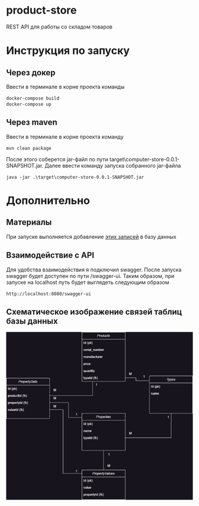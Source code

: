 # product-store
REST API для работы со складом товаров
# Инструкция по запуску
## Через докер
Ввести в терминале в корне проекта команды
```
docker-compose build
docker-compose up
```
## Через maven
Ввести в терминале в корне проекта команду
```
mvn clean package
```
После этого соберется jar-файл по пути target\computer-store-0.0.1-SNAPSHOT.jar. 
Далее ввести команду запуска собранного jar-файла
```
java -jar .\target\computer-store-0.0.1-SNAPSHOT.jar
```
# Дополнительно
## Материалы
При запуске выполняется добавление [этих записей](https://github.com/Arkirka/product-store/blob/master/src/main/resources/data.sql) в базу данных
## Взаимодействие с API
Для удобства взаимодействия я подключил swagger.
После запуска swagger будет доступен по пути /swagger-ui. Таким образом, при запуске на localhost путь будет выглядеть следующим образом 
```
http://localhost:8080/swagger-ui
```
## Схематическое изображение связей таблиц базы данных
![alt text](https://github.com/Arkirka/product-store/blob/material/images/products.png)
